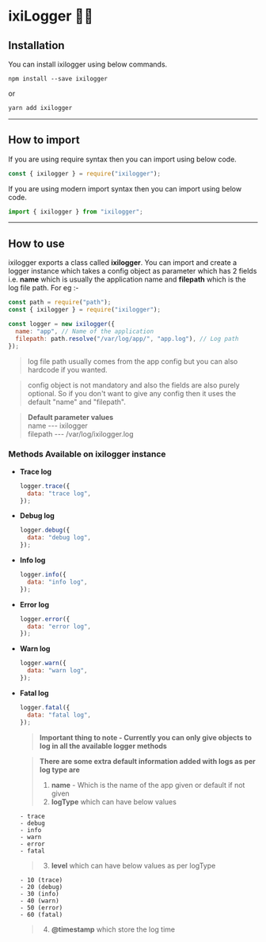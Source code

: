 # ixiLogger 🏳️‍🌈

## Installation

You can install ixilogger using below commands.

```
npm install --save ixilogger
```

or

```javascript
yarn add ixilogger
```

---

## How to import

If you are using require syntax then you can import using below code.

```javascript
const { ixilogger } = require("ixilogger");
```

If you are using modern import syntax then you can import using below code.

```javascript
import { ixilogger } from "ixilogger";
```

---

## How to use

ixilogger exports a class called **ixilogger**. You can import and create a logger instance which takes a config object as parameter which has 2 fields i.e. **name** which is usually the application name and **filepath** which is the log file path. For eg :-

```javascript
const path = require("path");
const { ixilogger } = require("ixilogger");

const logger = new ixilogger({
  name: "app", // Name of the application
  filepath: path.resolve("/var/log/app/", "app.log"), // Log path
});
```

> log file path usually comes from the app config but you can also hardcode if you wanted.

> config object is not mandatory and also the fields are also purely optional. So if you don't want to give any config then it uses the default "name" and "filepath".

> **Default parameter values** <br/> name --- ixilogger <br/> filepath --- /var/log/ixilogger.log

### Methods Available on ixilogger instance

- **Trace log**
  ```javascript
  logger.trace({
    data: "trace log",
  });
  ```
- **Debug log**
  ```javascript
  logger.debug({
    data: "debug log",
  });
  ```
- **Info log**
  ```javascript
  logger.info({
    data: "info log",
  });
  ```
- **Error log**
  ```javascript
  logger.error({
    data: "error log",
  });
  ```
- **Warn log**
  ```javascript
  logger.warn({
    data: "warn log",
  });
  ```
- **Fatal log**

  ```javascript
  logger.fatal({
    data: "fatal log",
  });
  ```

  > **Important thing to note - Currently you can only give objects to log in all the available logger methods**

  > **There are some extra default information added with logs as per log type are** <br/>
  >
  > 1. **name** - Which is the name of the app given or default if not given <br/>
  > 2. **logType** which can have below values<br/>

      - trace
      - debug
      - info
      - warn
      - error
      - fatal

  > 3. **level** which can have below values as per logType<br/>

      - 10 (trace)
      - 20 (debug)
      - 30 (info)
      - 40 (warn)
      - 50 (error)
      - 60 (fatal)

  > 4. **@timestamp** which store the log time
